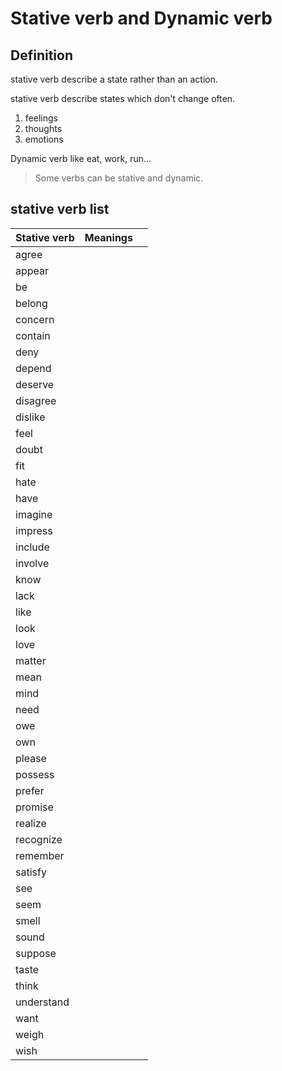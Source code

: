 # Stative verb and Dynamic verb

## Definition

stative verb describe a state rather than an action.

stative verb describe states which don't change often.

1. feelings
2. thoughts
3. emotions

Dynamic verb like eat, work, run...

> Some verbs can be stative and dynamic.

## stative verb list

| Stative verb | Meanings |     |
| ------------ | -------- | --- |
| agree        |          |     |
| appear       |          |     |
| be           |          |     |
| belong       |          |     |
| concern      |          |     |
| contain      |          |     |
| deny         |          |     |
| depend       |          |     |
| deserve      |          |     |
| disagree     |          |     |
| dislike      |          |     |
| feel         |          |     |
| doubt        |          |     |
| fit          |          |     |
| hate         |          |     |
| have         |          |     |
| imagine      |          |     |
| impress      |          |     |
| include      |          |     |
| involve      |          |     |
| know         |          |     |
| lack         |          |     |
| like         |          |     |
| look         |          |     |
| love         |          |     |
| matter       |          |     |
| mean         |          |     |
| mind         |          |     |
| need         |          |     |
| owe          |          |     |
| own          |          |     |
| please       |          |     |
| possess      |          |     |
| prefer       |          |     |
| promise      |          |     |
| realize      |          |     |
| recognize    |          |     |
| remember     |          |     |
| satisfy      |          |     |
| see          |          |     |
| seem         |          |     |
| smell        |          |     |
| sound        |          |     |
| suppose      |          |     |
| taste        |          |     |
| think        |          |     |
| understand   |          |     |
| want         |          |     |
| weigh        |          |     |
| wish         |          |     |
